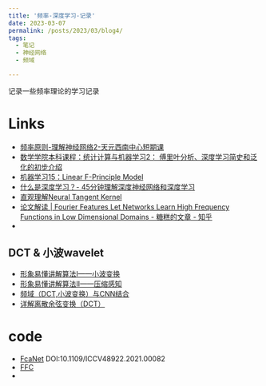 ```yaml
---
title: '频率-深度学习-记录'
date: 2023-03-07
permalink: /posts/2023/03/blog4/
tags:
  - 笔记
  - 神经网络
  - 频域

---
```

记录一些频率理论的学习记录

# Links
 * [频率原则-理解神经网络2-天元西南中心短期课](https://www.bilibili.com/video/BV1RP4y1h7Vs/?share_source=copy_web&vd_source=014fdca22877b4dbbf440598395cdd6a)
 * [数学学院本科课程：统计计算与机器学习2： 傅里叶分析、深度学习简史和泛化的初步介绍](https://www.bilibili.com/video/BV167411N7fE/?share_source=copy_web&vd_source=014fdca22877b4dbbf440598395cdd6a )
 * [机器学习15：Linear F-Principle Model](https://www.bilibili.com/video/BV1Dg4y1i7F6/?share_source=copy_web&vd_source=014fdca22877b4dbbf440598395cdd6a)
 * [什么是深度学习？- 45分钟理解深度神经网络和深度学习](http://staff.ustc.edu.cn/~lgliu/Resources/DL/What_is_DeepLearning.html)
 * [直观理解Neural Tangent Kernel](https://zhuanlan.zhihu.com/p/339971642)
 * [论文解读 \| Fourier Features Let Networks Learn High Frequency Functions in Low Dimensional Domains - 糖糕的文章 - 知乎](https://zhuanlan.zhihu.com/p/452324858)
 * 

## DCT & 小波wavelet
* [形象易懂讲解算法I——小波变换](https://zhuanlan.zhihu.com/p/22450818)
* [形象易懂讲解算法II——压缩感知](https://zhuanlan.zhihu.com/p/22445302)
* [频域（DCT,小波变换）与CNN结合](https://zhuanlan.zhihu.com/p/342991714)
* [详解离散余弦变换（DCT）](https://zhuanlan.zhihu.com/p/85299446)

# code
* [FcaNet](https://github.com/cfzd/FcaNet) DOI:10.1109/ICCV48922.2021.00082  
* [FFC](https://github.com/pkumivision/FFC)
* 